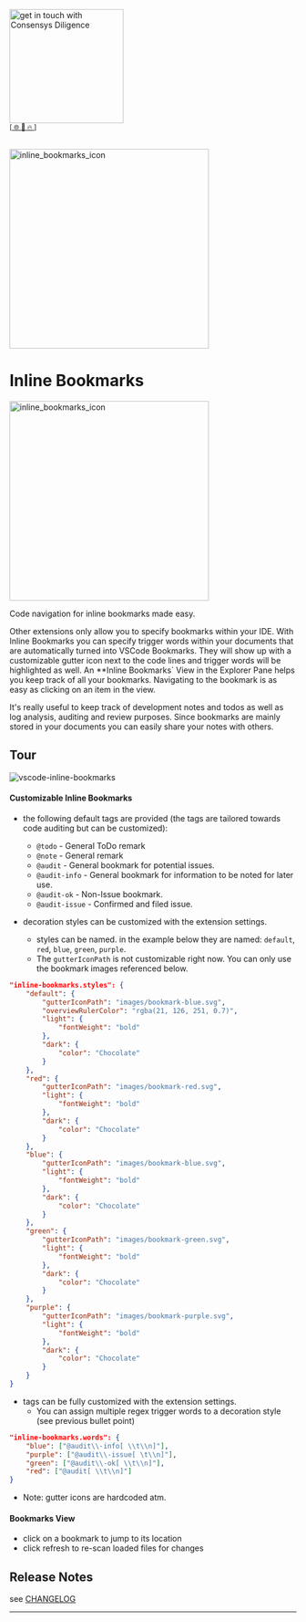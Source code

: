 [<img width="200" alt="get in touch with Consensys Diligence" src="https://user-images.githubusercontent.com/2865694/56826101-91dcf380-685b-11e9-937c-af49c2510aa0.png">](https://diligence.consensys.net)<br/>
<sup>
[[  🌐  ](https://diligence.consensys.net)  [  📩  ](mailto:diligence@consensys.net)  [  🔥  ](https://consensys.github.io/diligence/)]
</sup><br/><br/>


<img width="350" alt="inline_bookmarks_icon" src="https://user-images.githubusercontent.com/2865694/69008976-f4f5bb00-0950-11ea-8a95-ff6a3b1e5207.png">


# Inline Bookmarks   

<img width="350" alt="inline_bookmarks_icon" src="https://user-images.githubusercontent.com/2865694/69009240-d5ac5d00-0953-11ea-811e-f7fded9c6ecb.png">

Code navigation for inline bookmarks made easy.

Other extensions only allow you to specify bookmarks within your IDE. With Inline Bookmarks you can specify trigger words within your documents that are automatically turned into VSCode Bookmarks. They will show up with a customizable gutter icon next to the code lines and trigger words will be highlighted as well. An **Inline Bookmarks` View in the Explorer Pane helps you keep track of all your bookmarks. Navigating to the bookmark is as easy as clicking on an item in the view.

It's really useful to keep track of development notes and todos as well as log analysis, auditing and review purposes. Since bookmarks are mainly stored in your documents you can easily share your notes with others.

## Tour

![vscode-inline-bookmarks](https://user-images.githubusercontent.com/2865694/69009319-7864db80-0954-11ea-8e31-c56edb7f3813.gif)


#### Customizable Inline Bookmarks

* the following default tags are provided (the tags are tailored towards code auditing but can be customized):
  * `@todo` - General ToDo remark
  * `@note` - General remark
  * `@audit` - General bookmark for potential issues.
  * `@audit-info` - General bookmark for information to be noted for later use.
  * `@audit-ok` - Non-Issue bookmark.
  * `@audit-issue` - Confirmed and filed issue.

* decoration styles can be customized with the extension settings.
  * styles can be named. in the example below they are named: `default`, `red`, `blue`, `green`, `purple`.
  * The `gutterIconPath` is not customizable right now. You can only use the bookmark images referenced below.

```json
"inline-bookmarks.styles": {
    "default": {
        "gutterIconPath": "images/bookmark-blue.svg",
        "overviewRulerColor": "rgba(21, 126, 251, 0.7)",
        "light": {
            "fontWeight": "bold"
        },
        "dark": {
            "color": "Chocolate"
        }
    },
    "red": {
        "gutterIconPath": "images/bookmark-red.svg",
        "light": {
            "fontWeight": "bold"
        },
        "dark": {
            "color": "Chocolate"
        }
    },
    "blue": {
        "gutterIconPath": "images/bookmark-blue.svg",
        "light": {
            "fontWeight": "bold"
        },
        "dark": {
            "color": "Chocolate"
        }
    },
    "green": {
        "gutterIconPath": "images/bookmark-green.svg",
        "light": {
            "fontWeight": "bold"
        },
        "dark": {
            "color": "Chocolate"
        }
    },
    "purple": {
        "gutterIconPath": "images/bookmark-purple.svg",
        "light": {
            "fontWeight": "bold"
        },
        "dark": {
            "color": "Chocolate"
        }
    }
}
```

* tags can be fully customized with the extension settings. 
  * You can assign multiple regex trigger words to a decoration style (see previous bullet point)

```json
"inline-bookmarks.words": {
    "blue": ["@audit\\-info[ \\t\\n]"],
    "purple": ["@audit\\-issue[ \t\\n]"],
    "green": ["@audit\\-ok[ \\t\\n]"],
    "red": ["@audit[ \\t\\n]"]
}
```

* Note: gutter icons are hardcoded atm.

#### Bookmarks View

* click on a bookmark to jump to its location
* click refresh to re-scan loaded files for changes
 

## Release Notes

see [CHANGELOG](./CHANGELOG.md)

-----------------------------------------------------------------------------------------------------------
